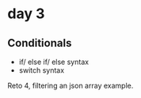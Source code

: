 # day 3
## Conditionals
- if/ else if/ else syntax
- switch syntax

Reto 4, filtering an json array example.